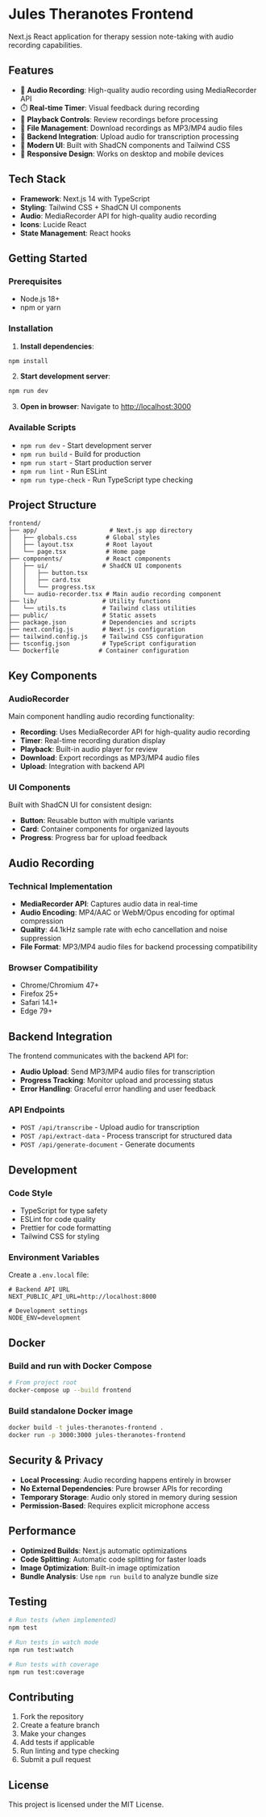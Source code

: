 # Jules Theranotes Frontend

Next.js React application for therapy session note-taking with audio recording capabilities.

## Features

- 🎤 **Audio Recording**: High-quality audio recording using MediaRecorder API
- ⏱️ **Real-time Timer**: Visual feedback during recording
- 🎵 **Playback Controls**: Review recordings before processing
- 📁 **File Management**: Download recordings as MP3/MP4 audio files
- 🔄 **Backend Integration**: Upload audio for transcription processing
- 🎨 **Modern UI**: Built with ShadCN components and Tailwind CSS
- 📱 **Responsive Design**: Works on desktop and mobile devices

## Tech Stack

- **Framework**: Next.js 14 with TypeScript
- **Styling**: Tailwind CSS + ShadCN UI components
- **Audio**: MediaRecorder API for high-quality audio recording
- **Icons**: Lucide React
- **State Management**: React hooks

## Getting Started

### Prerequisites

- Node.js 18+
- npm or yarn

### Installation

1. **Install dependencies**:

```bash
npm install
```

2. **Start development server**:

```bash
npm run dev
```

3. **Open in browser**:
   Navigate to [http://localhost:3000](http://localhost:3000)

### Available Scripts

- `npm run dev` - Start development server
- `npm run build` - Build for production
- `npm run start` - Start production server
- `npm run lint` - Run ESLint
- `npm run type-check` - Run TypeScript type checking

## Project Structure

```
frontend/
├── app/                    # Next.js app directory
│   ├── globals.css        # Global styles
│   ├── layout.tsx         # Root layout
│   └── page.tsx           # Home page
├── components/            # React components
│   ├── ui/               # ShadCN UI components
│   │   ├── button.tsx
│   │   ├── card.tsx
│   │   └── progress.tsx
│   └── audio-recorder.tsx # Main audio recording component
├── lib/                  # Utility functions
│   └── utils.ts          # Tailwind class utilities
├── public/               # Static assets
├── package.json          # Dependencies and scripts
├── next.config.js        # Next.js configuration
├── tailwind.config.js    # Tailwind CSS configuration
├── tsconfig.json         # TypeScript configuration
└── Dockerfile           # Container configuration
```

## Key Components

### AudioRecorder

Main component handling audio recording functionality:

- **Recording**: Uses MediaRecorder API for high-quality audio recording
- **Timer**: Real-time recording duration display
- **Playback**: Built-in audio player for review
- **Download**: Export recordings as MP3/MP4 audio files
- **Upload**: Integration with backend API

### UI Components

Built with ShadCN UI for consistent design:

- **Button**: Reusable button with multiple variants
- **Card**: Container components for organized layouts
- **Progress**: Progress bar for upload feedback

## Audio Recording

### Technical Implementation

- **MediaRecorder API**: Captures audio data in real-time
- **Audio Encoding**: MP4/AAC or WebM/Opus encoding for optimal compression
- **Quality**: 44.1kHz sample rate with echo cancellation and noise suppression
- **File Format**: MP3/MP4 audio files for backend processing compatibility

### Browser Compatibility

- Chrome/Chromium 47+
- Firefox 25+
- Safari 14.1+
- Edge 79+

## Backend Integration

The frontend communicates with the backend API for:

- **Audio Upload**: Send MP3/MP4 audio files for transcription
- **Progress Tracking**: Monitor upload and processing status
- **Error Handling**: Graceful error handling and user feedback

### API Endpoints

- `POST /api/transcribe` - Upload audio for transcription
- `POST /api/extract-data` - Process transcript for structured data
- `POST /api/generate-document` - Generate documents

## Development

### Code Style

- TypeScript for type safety
- ESLint for code quality
- Prettier for code formatting
- Tailwind CSS for styling

### Environment Variables

Create a `.env.local` file:

```env
# Backend API URL
NEXT_PUBLIC_API_URL=http://localhost:8000

# Development settings
NODE_ENV=development
```

## Docker

### Build and run with Docker Compose

```bash
# From project root
docker-compose up --build frontend
```

### Build standalone Docker image

```bash
docker build -t jules-theranotes-frontend .
docker run -p 3000:3000 jules-theranotes-frontend
```

## Security & Privacy

- **Local Processing**: Audio recording happens entirely in browser
- **No External Dependencies**: Pure browser APIs for recording
- **Temporary Storage**: Audio only stored in memory during session
- **Permission-Based**: Requires explicit microphone access

## Performance

- **Optimized Builds**: Next.js automatic optimizations
- **Code Splitting**: Automatic code splitting for faster loads
- **Image Optimization**: Built-in image optimization
- **Bundle Analysis**: Use `npm run build` to analyze bundle size

## Testing

```bash
# Run tests (when implemented)
npm test

# Run tests in watch mode
npm run test:watch

# Run tests with coverage
npm run test:coverage
```

## Contributing

1. Fork the repository
2. Create a feature branch
3. Make your changes
4. Add tests if applicable
5. Run linting and type checking
6. Submit a pull request

## License

This project is licensed under the MIT License.
